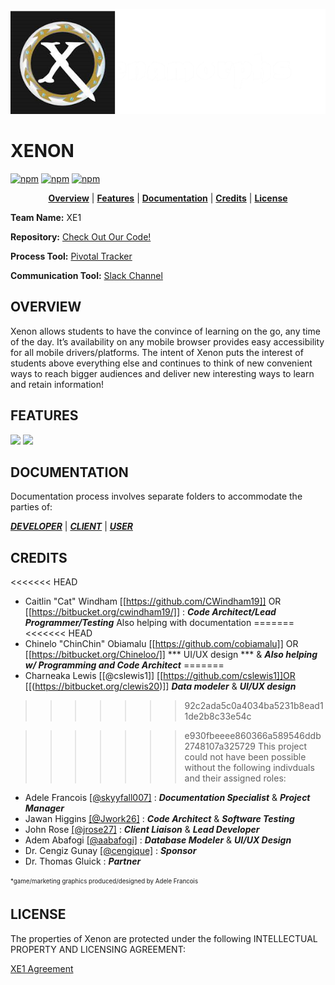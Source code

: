 <p align="center">
<img src ="assets/XE1.png">
</p>

# XENON
[![npm](https://img.shields.io/badge/platform-mobile/web-lightgrey.svg)](https://soft-eng-practicum.github.io/xenon/)
[![npm](https://img.shields.io/badge/docs-complete-brightgreen.svg)](official-documentation)
[![npm](https://img.shields.io/badge/License-CC%20BY--NC%204.0-blue.svg)](https://creativecommons.org/licenses/by-nc/4.0/legalcode)

<p align="center">
<b><a href="#overview">Overview</a></b>
|
<b><a href="#features">Features</a></b>
|
<b><a href="#documentation">Documentation</a></b>
|
<b><a href="#credits">Credits</a></b>
|
<b><a href="#license">License</a></b>
</p>


**Team Name:** XE1

**Repository:**  [Check Out Our Code!](https://github.com/soft-eng-practicum/xenon.git)

**Process Tool:** [Pivotal Tracker](https://www.pivotaltracker.com/n/projects/1858563)

**Communication Tool:** [Slack Channel](https://ggc-dev.slack.com/messages/chemteam/details/)


##  OVERVIEW

Xenon allows students to have the convince of learning on the go, any time of the day.  It’s availability on any mobile browser provides easy accessibility for all mobile drivers/platforms. The intent of Xenon puts the interest of students above everything else and continues to think of new convenient ways to reach bigger audiences and deliver new interesting ways to learn and retain information!

##  FEATURES

<section>
    <img width="355" src="assets/Features_Readme_1.png">
   <img width="490" src="assets/Features_Readme_2.png">
</section>


##  DOCUMENTATION

Documentation process involves separate folders to accommodate the parties of:

[***DEVELOPER***](official-documentation/dev-docs)
|
[***CLIENT***](official-documentation/client-docs)
|
[***USER***](official-documentation/user-docs)


##  CREDITS

<<<<<<< HEAD



* Caitlin "Cat" Windham [[https://github.com/CWindham19]] OR [[https://bitbucket.org/cwindham19/]] : ***Code Architect/Lead Programmer/Testing***
Also helping with documentation
=======
<<<<<<< HEAD
* Chinelo "ChinChin" Obiamalu [[https://github.com/cobiamalu]] OR [[https://bitbucket.org/Chineloo/]] *** UI/UX design *** & ***Also helping w/ Programming and Code Architect***
=======
* Charneaka Lewis [[@cslewis1]] [[https://github.com/cslewis1]]OR [[(https://bitbucket.org/clewis20)]]  ***Data modeler*** & ***UI/UX design***
>>>>>>> 92c2ada5c0a4034ba5231b8ead11de2b8c33e54c

>>>>>>> e930fbeeee860366a589546ddb2748107a325729
This project could not have been possible without the following indivduals and their assigned roles:

* Adele Francois [[@skyyfall007]](https://github.com/skyyfall007) :  ***Documentation Specialist*** & ***Project Manager***
* Jawan Higgins  [[@Jwork26]](https://github.com/Jwork26)    :  ***Code Architect*** & ***Software Testing***
* John Rose [[@jrose27]](https://github.com/jrose27)    :  ***Client Liaison*** & ***Lead Developer***
* Adem Abafogi [[@aabafogi]](https://github.com/aabafogi)    :  ***Database Modeler*** & ***UI/UX Design***
* Dr. Cengiz Gunay [[@cengique]](https://github.com/cengique)    :  ***Sponsor***
* Dr. Thomas Gluick                                                :  ***Partner***

<sub><sup>*game/marketing graphics produced/designed by Adele Francois</sup></sub>

##  LICENSE

The properties of Xenon are protected under the following INTELLECTUAL PROPERTY AND LICENSING AGREEMENT:


[XE1 Agreement](official-documentation/Final%20XE1%20Intellectual%20Property%20and%20Licensing%20Agreement.pdf)
